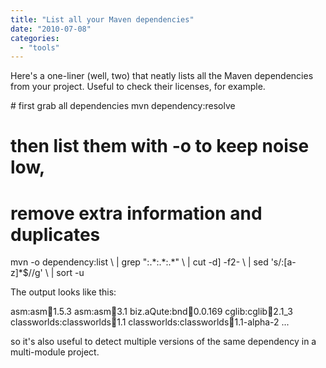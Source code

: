 ```yaml
---
title: "List all your Maven dependencies"
date: "2010-07-08"
categories: 
  - "tools"
---
```


Here's a one-liner (well, two) that neatly lists all the Maven dependencies from your project. Useful to check their licenses, for example.

\# first grab all dependencies
mvn dependency:resolve

# then list them with -o to keep noise low,
# remove extra information and duplicates
mvn -o dependency:list \\
| grep ":.\*:.\*:.\*" \\
| cut -d\] -f2- \\
| sed 's/:\[a-z\]\*$//g' \\
| sort -u 

The output looks like this:

asm:asm:jar:1.5.3
asm:asm:jar:3.1
biz.aQute:bnd:jar:0.0.169
cglib:cglib:jar:2.1\_3
classworlds:classworlds:jar:1.1
classworlds:classworlds:jar:1.1-alpha-2
...

so it's also useful to detect multiple versions of the same dependency in a multi-module project.

